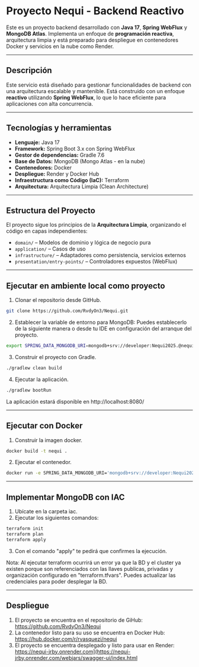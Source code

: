 # Proyecto Nequi - Backend Reactivo

Este es un proyecto backend desarrollado con **Java 17**, **Spring WebFlux** y **MongoDB Atlas**. Implementa un enfoque de **programación reactiva**, arquitectura limpia y está preparado para despliegue en contenedores Docker y servicios en la nube como Render.

---

## Descripción

Este servicio está diseñado para gestionar funcionalidades de backend con una arquitectura escalable y mantenible. Está construido con un enfoque **reactivo** utilizando **Spring WebFlux**, lo que lo hace eficiente para aplicaciones con alta concurrencia.

---

## Tecnologías y herramientas

- **Lenguaje:** Java 17
- **Framework:** Spring Boot 3.x con Spring WebFlux
- **Gestor de dependencias:** Gradle 7.6
- **Base de Datos:** MongoDB (Mongo Atlas - en la nube)
- **Contenedores:** Docker
- **Despliegue:** Render y Docker Hub
- **Infraestructura como Código (IaC):** Terraform
- **Arquitectura:** Arquitectura Limpia (Clean Architecture)

---

## Estructura del Proyecto

El proyecto sigue los principios de la **Arquitectura Limpia**, organizando el código en capas independientes:

- `domain/` – Modelos de dominio y lógica de negocio pura
- `application/` – Casos de uso
- `infrastructure/` – Adaptadores como persistencia, servicios externos
- `presentation/entry-points/` – Controladores expuestos (WebFlux)

---

## Ejecutar en ambiente local como proyecto

1. Clonar el repositorio desde GitHub.

```bash
git clone https://github.com/RvdyOn3/Nequi.git
```

2. Establecer la variable de entorno para MongoDB:
Puedes establecerlo de la siguiente manera o desde tu IDE en configuración del arranque del proyecto.
```bash
export SPRING_DATA_MONGODB_URI=mongodb+srv://developer:Nequi2025.@nequi.gya2kfx.mongodb.net/?retryWrites=true&w=majority&appName=nequi
```

3. Construir el proyecto con Gradle.
```bash
./gradlew clean build
```

4. Ejecutar la aplicación.
```bash
./gradlew bootRun
```
La aplicación estará disponible en http://localhost:8080/

---

## Ejecutar con Docker
1. Construir la imagen docker.
```bash
docker build -t nequi .
```

2. Ejecutar el contenedor.
```bash
docker run -e SPRING_DATA_MONGODB_URI='mongodb+srv://developer:Nequi2025.@nequi.gya2kfx.mongodb.net/?retryWrites=true&w=majority&appName=nequi' -p 8080:8080 nequi
```

---
## Implementar MongoDB con IAC
1. Ubícate en la carpeta iac.
2. Ejecutar los siguientes comandos:

```bash
terraform init
terraform plan
terraform apply
```

3. Con el comando "apply" te pedirá que confirmes la ejecución.

Nota: Al ejecutar terraform ocurrirá un error ya que la BD y el cluster ya existen porque son referenciados con las llaves publicas, privadas y organización configurado en "terraform.tfvars". Puedes actualizar las credenciales para poder desplegar la BD.

---

## Despliegue

1. El proyecto se encuentra en el repositorio de GiHub: https://github.com/RvdyOn3/Nequi
2. La contenedor listo para su uso se encuentra en Docker Hub: https://hub.docker.com/r/rvasquezi/nequi
3. El proyecto se encuentra desplegado y listo para usar en Render: https://nequi-jrby.onrender.com](https://nequi-jrby.onrender.com/webjars/swagger-ui/index.html
